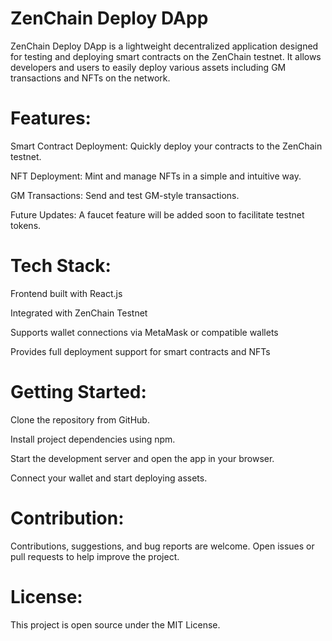 # ZenChain Deploy DApp

ZenChain Deploy DApp is a lightweight decentralized application designed for testing and deploying smart contracts on the ZenChain testnet. It allows developers and users to easily deploy various assets including GM transactions and NFTs on the network.

# Features:

Smart Contract Deployment: Quickly deploy your contracts to the ZenChain testnet.

NFT Deployment: Mint and manage NFTs in a simple and intuitive way.

GM Transactions: Send and test GM-style transactions.

Future Updates: A faucet feature will be added soon to facilitate testnet tokens.

# Tech Stack:

Frontend built with React.js

Integrated with ZenChain Testnet

Supports wallet connections via MetaMask or compatible wallets

Provides full deployment support for smart contracts and NFTs

# Getting Started:

Clone the repository from GitHub.

Install project dependencies using npm.

Start the development server and open the app in your browser.

Connect your wallet and start deploying assets.

# Contribution:

Contributions, suggestions, and bug reports are welcome. Open issues or pull requests to help improve the project.

# License:

This project is open source under the MIT License.
